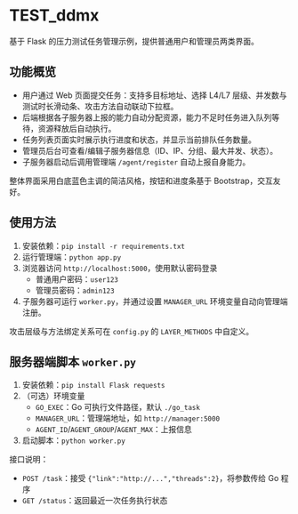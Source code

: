 # TEST_ddmx

基于 Flask 的压力测试任务管理示例，提供普通用户和管理员两类界面。

## 功能概览
- 用户通过 Web 页面提交任务：支持多目标地址、选择 L4/L7 层级、并发数与测试时长滑动条、攻击方法自动联动下拉框。
- 后端根据各子服务器上报的能力自动分配资源，能力不足时任务进入队列等待，资源释放后自动执行。
- 任务列表页面实时展示执行进度和状态，并显示当前排队任务数量。
- 管理员后台可查看/编辑子服务器信息（ID、IP、分组、最大并发、状态）。
- 子服务器启动后调用管理端 `/agent/register` 自动上报自身能力。

整体界面采用白底蓝色主调的简洁风格，按钮和进度条基于 Bootstrap，交互友好。

## 使用方法
1. 安装依赖：`pip install -r requirements.txt`
2. 运行管理端：`python app.py`
3. 浏览器访问 `http://localhost:5000`，使用默认密码登录
   - 普通用户密码：`user123`
   - 管理员密码：`admin123`
4. 子服务器可运行 `worker.py`，并通过设置 `MANAGER_URL` 环境变量自动向管理端注册。

攻击层级与方法绑定关系可在 `config.py` 的 `LAYER_METHODS` 中自定义。

## 服务器端脚本 `worker.py`

1. 安装依赖：`pip install Flask requests`
2. （可选）环境变量
   - `GO_EXEC`：Go 可执行文件路径，默认 `./go_task`
   - `MANAGER_URL`：管理端地址，如 `http://manager:5000`
   - `AGENT_ID`/`AGENT_GROUP`/`AGENT_MAX`：上报信息
3. 启动脚本：`python worker.py`

接口说明：
- `POST /task`：接受 `{"link":"http://...","threads":2}`，将参数传给 Go 程序
- `GET /status`：返回最近一次任务执行状态
